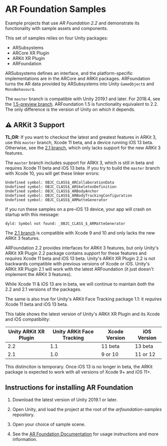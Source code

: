 # AR Foundation Samples
Example projects that use *AR Foundation 2.2* and demonstrate its functionality with sample assets and components.

This set of samples relies on four Unity packages:

* ARSubsystems
* ARCore XR Plugin
* ARKit XR Plugin
* ARFoundation

ARSubsystems defines an interface, and the platform-specific implementations are in the ARCore and ARKit packages. ARFoundation turns the AR data provided by ARSubsystems into Unity `GameObject`s and `MonoBehavour`s.

The `master` branch is compatible with Unity 2019.1 and later. For 2018.4, see the [1.5-preview branch](https://github.com/Unity-Technologies/arfoundation-samples/tree/1.5-preview). ARFoundation 1.5 is functionality equivalent to 2.2. The only difference is the version of Unity on which it depends.

## :warning: ARKit 3 Support

**TL;DR:** If you want to checkout the latest and greatest features in ARKit 3, use this `master` branch, Xcode 11 beta, and a device running iOS 13 beta. Otherwise, see the [2.1 branch](https://github.com/Unity-Technologies/arfoundation-samples/tree/2.1), which only lacks support for the new ARKit 3 features.

The `master` branch includes support for ARKit 3, which is still in beta and requires Xcode 11 beta and iOS 13 beta. If you try to build the `master` branch with Xcode 10, you will get these linker errors:
```
Undefined symbol: OBJC_CLASS$_ARCollaborationData
Undefined symbol: OBJC_CLASS$_ARSkeletonDefinition
Undefined symbol: OBJC_CLASS$_ARBodyAnchor
Undefined symbol: OBJC_CLASS$_ARBodyTrackingConfiguration
Undefined symbol: OBJC_CLASS$_ARMatteGenerator
```

If you run these samples on a pre-iOS 13 device, your app will crash on startup with this message:

```
dyld: Symbol not found: _OBJC_CLASS_$_ARMatteGenerator
```

The [2.1 branch](https://github.com/Unity-Technologies/arfoundation-samples/tree/2.1) is compatible with Xcode 9 and 10 and only lacks the new ARKit 3 features.

ARFoundation 2.2 provides interfaces for ARKit 3 features, but only Unity's ARKit XR Plugin 2.2 package contains _support_ for these features and _requires_ Xcode 11 beta and iOS 13 beta. Unity's ARKit XR Plugin 2.2 is not backwards compatible with previous versions of Xcode or iOS. Unity's ARKit XR Plugin 2.1 will work with the latest ARFoundation (it just doesn't implement the ARKit 3 features).

While Xcode 11 & iOS 13 are in beta, we will continue to maintain *both* the 2.2 and 2.1 versions of the packages.

The same is also true for Unity's ARKit Face Tracking package 1.1: it _requires_ Xcode 11 beta and iOS 13 beta.

This table shows the latest version of Unity's ARKit XR Plugin and its Xcode and iOS compatibility:

|Unity ARKit XR Plugin|Unity ARKit Face Tracking|Xcode Version|iOS Version|
|---------------------|-------------------------|-------------|-----------|
|2.2                  |1.1                      |11 beta      |13 beta    |
|2.1                  |1.0                      |9 or 10      | 11 or 12  |

This distinciton is temporary. Once iOS 13 is no longer in beta, the ARKit package is expected to work with all versions of Xcode 9+ and iOS 11+.

## Instructions for installing AR Foundation

1. Download the latest version of Unity 2019.1 or later.

2. Open Unity, and load the project at the root of the *arfoundation-samples* repository.

3. Open your choice of sample scene.

4. See the [AR Foundation Documentation](https://docs.unity3d.com/Packages/com.unity.xr.arfoundation@latest?preview=1) for usage instructions and more information.
